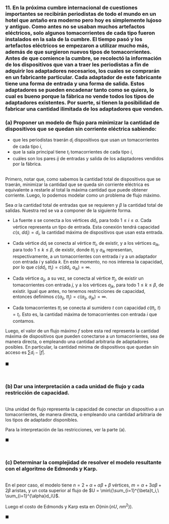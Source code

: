 ### 11. En la próxima cumbre internacional de cuestiones importantes se recibirán periodistas de todo el mundo en un hotel que antaño era moderno pero hoy es simplemente lujoso y antiguo. Como antes no se usaban muchos artefactos eléctricos, solo algunos tomacorrientes de cada tipo fueron instalados en la sala de la cumbre. El tiempo pasó y los artefactos eléctricos se empezaron a utilizar mucho más, además de que surgieron nuevos tipos de tomacorrientes. Antes de que comience la cumbre, se recolectó la información de los dispositivos que van a traer les periodistas a fin de adquirir los adaptadores necesarios, los cuales se comprarán en un fabricante particular. Cada adaptador de este fabricante tiene una forma de entrada y una forma de salida. Estos adaptadores se pueden encadenar tanto como se quiera, lo cual es bueno porque la fábrica no vende todos los tipos de adaptadores existentes. Por suerte, sí tienen la posibilidad de fabricar una cantidad ilimitada de los adaptadores que venden.

### (a) Proponer un modelo de flujo para minimizar la cantidad de dispositivos que se quedan sin corriente eléctrica sabiendo:

- que les periodistas traerán $d_i$ dispositivos que usan un tomacorrientes de cada tipo $i$,
- que la sala principal tiene $t_i$ tomacorrientes de cada tipo $i$,
- cuáles son los pares $ij$ de entradas y salida de los adaptadores vendidos por la fábrica.

\
Primero, notar que, como sabemos la cantidad total de dispositivos que se traerán, minimizar la cantidad que se queda sin corriente eléctrica es equivalente a restarle al total la máxima cantidad que puede obtener corriente. Luego, lo podemos modelar como un problema de flujo máximo. 

Sea $\alpha$ la cantidad total de entradas que se requieren y $\beta$ la cantidad total de salidas. Nuestra red se va a componer de la siguiente forma.

- La fuente $s$ se conecta a los vértices $dd_i$, para todo $1 \leq i \leq \alpha$. Cada vértice representa un tipo de entrada. Esta conexión tendrá capacidad $c(s,\ dd_i) = d_i$, la cantidad máxima de dispositivos que usan esta entrada.

- Cada vértice $dd_i$ se conecta al vértice $tt_i$, de existir, y a los vértices $a_{ik}$, para todo $1 \leq k \leq \beta$, de existir, donde $tt_i$ y $a_{ik}$ representan, respectivamente, a un tomacorrientes con entrada $i$ y a un adaptador con entrada $i$ y salida $k$. En este momento, no nos interesa la capacidad, por lo que $c(dd_i,\ tt_i) = c(dd_i,\ a_{ik}) = \infty$. 

- Cada vértice $a_{ij}$, a su vez, se conecta al vértice $tt_j$, de existir un tomacorrientes con entrada $j$, y a los vértices $a_{jk}$, para todo $1 \leq k \leq \beta$, de existir. Igual que antes, no tenemos restricciones de capacidad, entonces definimos $c(a_{ij},\ tt_j) = c(a_{ij},\ a_{jk}) = \infty$. 

- Cada tomacorrientes $tt_i$ se conecta al sumidero $t$ con capacidad $c(tt_i,\ t) = t_i$. Esto es, la cantidad máxima de tomacorrientes con entrada $i$ que contamos.

Luego, el valor de un flujo máximo $f$ sobre esta red representa la cantidad máxima de dispositivos que pueden conectarse a un tomacorrientes, sea de manera directa, o empleando una cantidad arbitraria de adaptadores posibles. En particular, la cantidad mínima de dispositivos que quedan sin acceso es $\sum d_i - |f|$.

$\blacksquare$


<br>

### (b) Dar una interpretación a cada unidad de flujo y cada restricción de capacidad.

\
Una unidad de flujo representa la capacidad de conectar un dispositivo a un tomacorrientes, de manera directa, o empleando una cantidad arbitraria de los tipos de adaptador disponibles.

Para la interpretación de las restricciones, ver la parte (a).

$\blacksquare$


<br>

### (c) Determinar la complejidad de resolver el modelo resultante con el algoritmo de Edmonds y Karp.

\
En el peor caso, el modelo tiene $n = 2 + \alpha + \alpha\beta + \beta$ vértices, $m = \alpha + 3\alpha\beta + 2\beta$ aristas, y un cota superior al flujo de $U = \min\{\sum_{i=1}^{\beta}t_i,\ \sum_{i=1}^{\alpha}d_i\}$. 

Luego el costo de Edmonds y Karp esta en $O(\min\{nU,\ nm^2\})$.

$\blacksquare$
